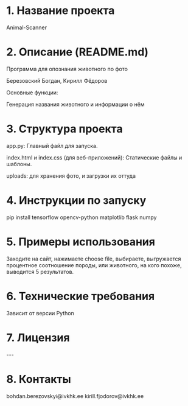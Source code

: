 <h1>1. Название проекта</h1>
Animal-Scanner
<h1>2. Описание (README.md)</h1>
<p>Программа для опознания животного по фото</p>
<p>Березовский Богдан, Кирилл Фёдоров</p>
<p>Основные функции:</p>
<p>Генерация названия животного и информации о нём</p>
<h1>3. Структура проекта</h1>
<p>app.py: Главный файл для запуска.</p>
<p>index.html и index.css (для веб-приложений): Статические файлы и шаблоны.</p>
<p>uploads: для хранения фото, и загрузки их оттуда</p>
<h1>4. Инструкции по запуску</h1>
<p>pip install tensorflow opencv-python matplotlib flask numpy</p>
<h1>5. Примеры использования</h1>
<p>Заходите на сайт, нажимаете choose file, выбираете, выгружается процентное соотношение породы, или животного, на кого похоже, выводится 5 результатов.</p>
<h1>6. Технические требования</h1>
<p>Зависит от версии Python</p>
<h1>7. Лицензия</h1>
---
<h1>8. Контакты</h1>
bohdan.berezovskyi@ivkhk.ee
kirill.fjodorov@ivkhk.ee
